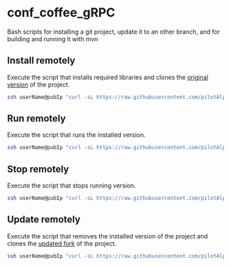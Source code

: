 # conf_coffee_gRPC

Bash scripts for installing a git project, update it to an other branch, and for building and running it with mvn

## Install remotely

Execute the script that installs required libraries and clones the [original version](https://github.com/escalope/coffeegrpc) of the project.

```bash
ssh userName@pubIp "curl -sL https://raw.githubusercontent.com/pilotAlpal/conf_coffee_gRPC/master/install.sh | bash "
```

## Run remotely

Execute the script that runs the installed version.

```bash
ssh userName@pubIp "curl -sL https://raw.githubusercontent.com/pilotAlpal/conf_coffee_gRPC/master/run.sh | bash "
```

## Stop remotely

Execute the script that stops running version.

```bash
ssh userName@pubIp "curl -sL https://raw.githubusercontent.com/pilotAlpal/conf_coffee_gRPC/master/stop.sh | bash "
```


## Update remotely

Execute the script that removes the installed version of the project and clones the [updated fork](https://github.com/softportal/coffeegrpc) of the project.

```bash
ssh userName@pubIp "curl -sL https://raw.githubusercontent.com/pilotAlpal/conf_coffee_gRPC/master/update.sh | bash "
```

